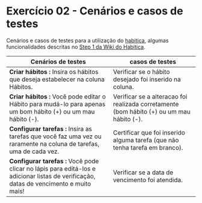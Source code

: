 
# Exercício 02 - Cenários e casos de testes

Cenários e casos de testes para a utilização do [habitica](https://habitica.com/static/home), algumas funcionalidades descritas no [Step 1 da Wiki do Habitica](https://habitica.fandom.com/wiki/Habitica_Wiki). 

|Cenários de testes | casos de testes |
|-------------------|-----------------|
|**Criar hábitos :** Insira os hábitos que deseja estabelecer na coluna Hábitos.| Verificar se o hábito desejado foi inserido na coluna. |
|**Criar hábitos :**  Você pode editar o Hábito para mudá-lo para apenas um bom hábito (+) ou um mau hábito (-). | Verificar se a alteracao foi realizada corretamente (bom hábito (+) ou um mau hábito (-). |
|**Configurar tarefas :** Insira as tarefas que você faz uma vez ou raramente na coluna de tarefas, uma de cada vez. | Certificar que foi inserido alguma tarefa (que não tenha tarefa em branco). |
|**Configurar tarefas :** Você pode clicar no lápis para editá-los e adicionar listas de verificação, datas de vencimento e muito mais! | Verificar se a data de vencimento foi atendida.|



